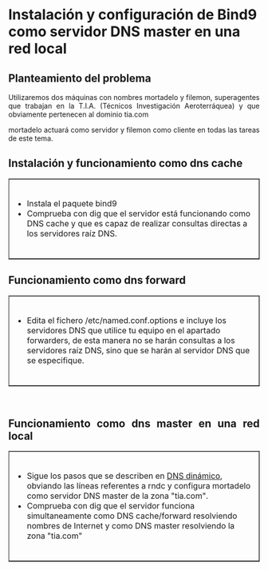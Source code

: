 # Instalación y configuración de Bind9 como servidor DNS master en una red local
<h2 style="text-align: justify;">Planteamiento del problema</h2>
<div style="text-align: justify;">Utilizaremos dos máquinas con nombres mortadelo y filemon, superagentes que trabajan en la T.I.A. (Técnicos Investigación Aeroterráquea) y que obviamente pertenecen al dominio tia.com </div>
<p style="text-align: justify;">mortadelo actuará como servidor y filemon como cliente en todas las tareas de este tema.</p>
<div style="text-align: justify;"> </div>
<h2 style="text-align: justify;">Instalación y funcionamiento como dns cache<br /></h2>
<div style="text-align: justify;"> </div>
<table width="100%" border="1" style="text-align: left; margin-left: 0px; margin-right: 0px;"><tbody>
  <tr>
    <td width="100%" valign="top"><br />
      <ul>
        <li>Instala el paquete bind9</li>
        <li>Comprueba con dig que el servidor está funcionando como DNS cache y que es capaz de realizar consultas directas a los servidores raíz DNS.</li>
      </ul><br />
    </td>
  </tr></tbody>
</table>
<div style="text-align: justify;"> </div>
<h2 style="text-align: justify;">Funcionamiento como dns forward</h2>
<div style="text-align: justify;"> </div>
<table width="100%" border="1" style="text-align: left; margin-left: 0px; margin-right: 0px;"><tbody>
  <tr>
    <td width="100%" valign="top"><br />
      <ul>
        <li>Edita el fichero /etc/named.conf.options e incluye los servidores DNS que utilice tu equipo en el apartado forwarders, de esta manera no se harán consultas a los servidores raíz DNS, sino que se harán al servidor DNS que se especifique.</li>
      </ul><br />
    </td>
  </tr></tbody>
</table>
<div style="text-align: justify;"><br /> </div>
<h2 style="text-align: justify;">Funcionamiento como dns master en una red local<br /></h2>
<div style="text-align: justify;"> </div>
<p style="text-align: justify;">
  <table width="100%" border="1" style="text-align: left; margin-left: 0px; margin-right: 0px;"><tbody>
    <tr>
      <td width="100%" valign="top"><br />
        <ul>
          <li>Sigue los pasos que se describen en <a href="http://albertomolina.wordpress.com/2008/11/14/dns-dinamico/">DNS dinámico</a>, obviando las líneas referentes a rndc y configura mortadelo como servidor DNS master de la zona &quot;tia.com&quot;.</li>
          <li>Comprueba con dig que el servidor funciona simultaneamente como DNS cache/forward resolviendo nombres de Internet y como DNS master resolviendo la zona &quot;tia.com&quot;</li>
        </ul><br />
      </td>
    </tr></tbody>
  </table></p>
